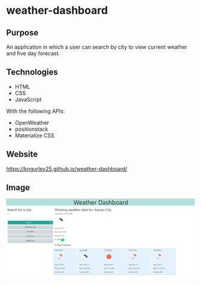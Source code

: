 # weather-dashboard

## Purpose

An application in which a user can search by city to view current weather and five day forecast. 

## Technologies
- HTML
- CSS
- JavaScript

With the following APIs:
- OpenWeather
- positionstack
- Materialize CSS

## Website
https://kngurley25.github.io/weather-dashboard/

## Image
![screenshot](./image.PNG)